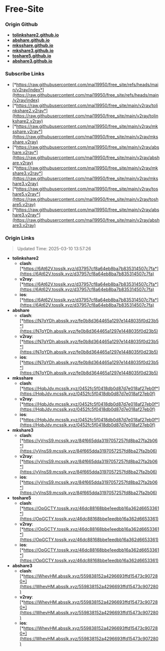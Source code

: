 # Free-Site

### Origin Github

- [**tolinkshare2.github.io**](https://github.com/tolinkshare2/tolinkshare2.github.io)
- [**abshare.github.io**](https://github.com/abshare/abshare.github.io)
- [**mksshare.github.io**](https://github.com/mksshare/mksshare.github.io)
- [**mkshare3.github.io**](https://github.com/mkshare3/mkshare3.github.io)
- [**toshare5.github.io**](https://github.com/toshare5/toshare5.github.io)
- [**abshare3.github.io**](https://github.com/abshare3/abshare3.github.io)

### Subscribe Links

- [*https://raw.githubusercontent.com/mai19950/free_site/refs/heads/main/v2ray/index*](https://raw.githubusercontent.com/mai19950/free_site/refs/heads/main/v2ray/index)
- [*https://raw.githubusercontent.com/mai19950/free_site/main/v2ray/tolinkshare2.v2ray*](https://raw.githubusercontent.com/mai19950/free_site/main/v2ray/tolinkshare2.v2ray)
- [*https://raw.githubusercontent.com/mai19950/free_site/main/v2ray/mksshare.v2ray*](https://raw.githubusercontent.com/mai19950/free_site/main/v2ray/mksshare.v2ray)
- [*https://raw.githubusercontent.com/mai19950/free_site/main/v2ray/abshare.v2ray*](https://raw.githubusercontent.com/mai19950/free_site/main/v2ray/abshare.v2ray)
- [*https://raw.githubusercontent.com/mai19950/free_site/main/v2ray/mkshare3.v2ray*](https://raw.githubusercontent.com/mai19950/free_site/main/v2ray/mkshare3.v2ray)
- [*https://raw.githubusercontent.com/mai19950/free_site/main/v2ray/toshare5.v2ray*](https://raw.githubusercontent.com/mai19950/free_site/main/v2ray/toshare5.v2ray)
- [*https://raw.githubusercontent.com/mai19950/free_site/main/v2ray/abshare3.v2ray*](https://raw.githubusercontent.com/mai19950/free_site/main/v2ray/abshare3.v2ray)

### Origin Links

> Updated Time: 2025-03-10 13:57:26

- **tolinkshare2**
  - **clash**: [*https://6At62V.tosslk.xyz/d37957cf8a64eb8ba7b835314507c7fa*](https://6At62V.tosslk.xyz/d37957cf8a64eb8ba7b835314507c7fa)
  - **v2ray**: [*https://6At62V.tosslk.xyz/d37957cf8a64eb8ba7b835314507c7fa*](https://6At62V.tosslk.xyz/d37957cf8a64eb8ba7b835314507c7fa)
  - **ios**: [*https://6At62V.tosslk.xyz/d37957cf8a64eb8ba7b835314507c7fa*](https://6At62V.tosslk.xyz/d37957cf8a64eb8ba7b835314507c7fa)
- **abshare**
  - **clash**: [*https://N7qYDh.absslk.xyz/fe0b8d364465a1297e1448035f0d23b5*](https://N7qYDh.absslk.xyz/fe0b8d364465a1297e1448035f0d23b5)
  - **v2ray**: [*https://N7qYDh.absslk.xyz/fe0b8d364465a1297e1448035f0d23b5*](https://N7qYDh.absslk.xyz/fe0b8d364465a1297e1448035f0d23b5)
  - **ios**: [*https://N7qYDh.absslk.xyz/fe0b8d364465a1297e1448035f0d23b5*](https://N7qYDh.absslk.xyz/fe0b8d364465a1297e1448035f0d23b5)
- **mksshare**
  - **clash**: [*https://HqbJdv.mcsslk.xyz/0452fc5f0418db0d87d7e018af27eb0f*](https://HqbJdv.mcsslk.xyz/0452fc5f0418db0d87d7e018af27eb0f)
  - **v2ray**: [*https://HqbJdv.mcsslk.xyz/0452fc5f0418db0d87d7e018af27eb0f*](https://HqbJdv.mcsslk.xyz/0452fc5f0418db0d87d7e018af27eb0f)
  - **ios**: [*https://HqbJdv.mcsslk.xyz/0452fc5f0418db0d87d7e018af27eb0f*](https://HqbJdv.mcsslk.xyz/0452fc5f0418db0d87d7e018af27eb0f)
- **mkshare3**
  - **clash**: [*https://yVnsS9.mcsslk.xyz/84f665dda3197057257fd8ba27fa2b06*](https://yVnsS9.mcsslk.xyz/84f665dda3197057257fd8ba27fa2b06)
  - **v2ray**: [*https://yVnsS9.mcsslk.xyz/84f665dda3197057257fd8ba27fa2b06*](https://yVnsS9.mcsslk.xyz/84f665dda3197057257fd8ba27fa2b06)
  - **ios**: [*https://yVnsS9.mcsslk.xyz/84f665dda3197057257fd8ba27fa2b06*](https://yVnsS9.mcsslk.xyz/84f665dda3197057257fd8ba27fa2b06)
- **toshare5**
  - **clash**: [*https://OpGCTY.tosslk.xyz/46dc88168bbe1eedbb16a362d6653361*](https://OpGCTY.tosslk.xyz/46dc88168bbe1eedbb16a362d6653361)
  - **v2ray**: [*https://OpGCTY.tosslk.xyz/46dc88168bbe1eedbb16a362d6653361*](https://OpGCTY.tosslk.xyz/46dc88168bbe1eedbb16a362d6653361)
  - **ios**: [*https://OpGCTY.tosslk.xyz/46dc88168bbe1eedbb16a362d6653361*](https://OpGCTY.tosslk.xyz/46dc88168bbe1eedbb16a362d6653361)
- **abshare3**
  - **clash**: [*https://WhevHM.absslk.xyz/559838152a4296693ffd15473c907280*](https://WhevHM.absslk.xyz/559838152a4296693ffd15473c907280)
  - **v2ray**: [*https://WhevHM.absslk.xyz/559838152a4296693ffd15473c907280*](https://WhevHM.absslk.xyz/559838152a4296693ffd15473c907280)
  - **ios**: [*https://WhevHM.absslk.xyz/559838152a4296693ffd15473c907280*](https://WhevHM.absslk.xyz/559838152a4296693ffd15473c907280)
